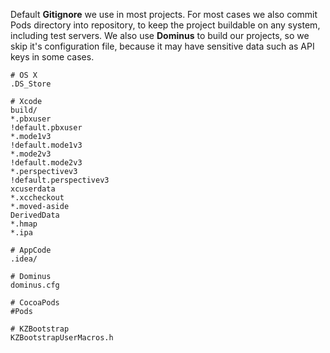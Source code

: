 Default **Gitignore** we use in most projects. For most cases we also commit Pods directory into repository, to keep the project buildable on any system, including test servers. We also use **Dominus** to build our projects, so we skip it's configuration file, because it may have sensitive data such as API keys in some cases.

```
# OS X
.DS_Store

# Xcode
build/
*.pbxuser
!default.pbxuser
*.mode1v3
!default.mode1v3
*.mode2v3
!default.mode2v3
*.perspectivev3
!default.perspectivev3
xcuserdata
*.xccheckout
*.moved-aside
DerivedData
*.hmap
*.ipa

# AppCode
.idea/

# Dominus
dominus.cfg

# CocoaPods
#Pods

# KZBootstrap
KZBootstrapUserMacros.h

```
